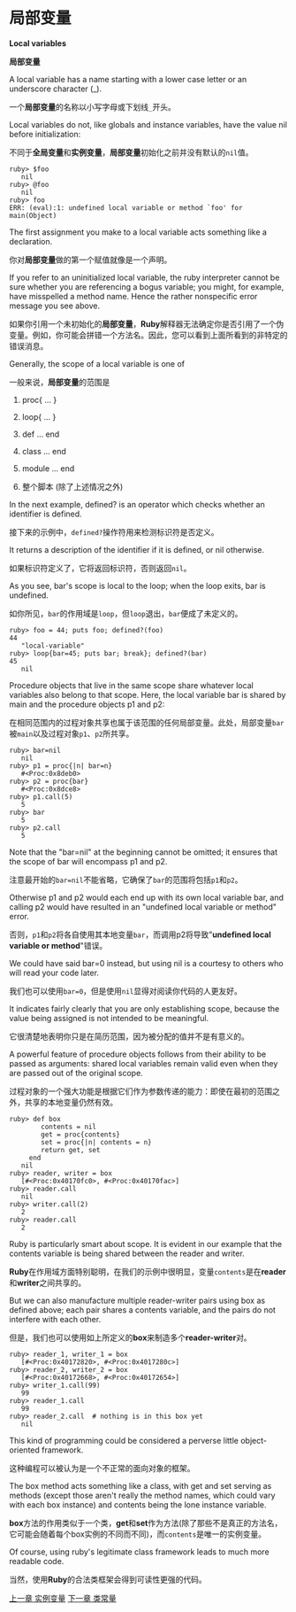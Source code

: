 # 局部变量
**Local variables**

**局部变量**

A local variable has a name starting with a lower case letter or an underscore character (_). 

一个**局部变量**的名称以小写字母或下划线`_`开头。

Local variables do not, like globals and instance variables, have the value nil before initialization:

不同于**全局变量**和**实例变量**，**局部变量**初始化之前并没有默认的`nil`值。

```
ruby> $foo
   nil
ruby> @foo
   nil
ruby> foo
ERR: (eval):1: undefined local variable or method `foo' for main(Object)
```

The first assignment you make to a local variable acts something like a declaration.

你对**局部变量**做的第一个赋值就像是一个声明。

If you refer to an uninitialized local variable, the ruby interpreter cannot be sure whether you are referencing a bogus variable; you might, for example, have misspelled a method name. Hence the rather nonspecific error message you see above.

如果你引用一个未初始化的**局部变量**，**Ruby**解释器无法确定你是否引用了一个伪变量。例如，你可能会拼错一个方法名。因此，您可以看到上面所看到的非特定的错误消息。

Generally, the scope of a local variable is one of

一般来说，**局部变量**的范围是

1. proc{ ... }

2. loop{ ... }
3. def ... end
4. class ... end
5. module ... end
6. 整个脚本 (除了上述情况之外)

In the next example, defined? is an operator which checks whether an identifier is defined. 

接下来的示例中，`defined?`操作符用来检测标识符是否定义。

It returns a description of the identifier if it is defined, or nil otherwise. 

如果标识符定义了，它将返回标识符，否则返回`nil`。

As you see, bar's scope is local to the loop; when the loop exits, bar is undefined.

如你所见，`bar`的作用域是`loop`，但`loop`退出，`bar`便成了未定义的。

```
ruby> foo = 44; puts foo; defined?(foo)
44
   "local-variable"
ruby> loop{bar=45; puts bar; break}; defined?(bar)
45
   nil
```

Procedure objects that live in the same scope share whatever local variables also belong to that scope. Here, the local variable bar is shared by main and the procedure objects p1 and p2:

在相同范围内的过程对象共享也属于该范围的任何局部变量。此处，局部变量`bar`被`main`以及过程对象`p1`、`p2`所共享。

```
ruby> bar=nil
   nil
ruby> p1 = proc{|n| bar=n}
   #<Proc:0x8deb0>
ruby> p2 = proc{bar}
   #<Proc:0x8dce8>
ruby> p1.call(5)
   5
ruby> bar
   5
ruby> p2.call
   5
```

Note that the "bar=nil" at the beginning cannot be omitted; it ensures that the scope of bar will encompass p1 and p2. 

注意最开始的`bar=nil`不能省略，它确保了`bar`的范围将包括`p1`和`p2`。

Otherwise p1 and p2 would each end up with its own local variable bar, and calling p2 would have resulted in an "undefined local variable or method" error. 

否则，`p1`和`p2`将各自使用其本地变量`bar`，而调用p2将导致"**undefined local variable or method**"错误。

We could have said bar=0 instead, but using nil is a courtesy to others who will read your code later. 

我们也可以使用`bar=0`，但是使用`nil`显得对阅读你代码的人更友好。

It indicates fairly clearly that you are only establishing scope, because the value being assigned is not intended to be meaningful.

它很清楚地表明你只是在简历范围，因为被分配的值并不是有意义的。

A powerful feature of procedure objects follows from their ability to be passed as arguments: shared local variables remain valid even when they are passed out of the original scope.

过程对象的一个强大功能是根据它们作为参数传递的能力：即使在最初的范围之外，共享的本地变量仍然有效。

```
ruby> def box
        contents = nil
        get = proc{contents}
        set = proc{|n| contents = n}
        return get, set
     end
   nil
ruby> reader, writer = box
   [#<Proc:0x40170fc0>, #<Proc:0x40170fac>] 
ruby> reader.call
   nil
ruby> writer.call(2)
   2
ruby> reader.call
   2
```

Ruby is particularly smart about scope. It is evident in our example that the contents variable is being shared between the reader and writer. 

**Ruby**在作用域方面特别聪明，在我们的示例中很明显，变量`contents`是在**reader**和**writer**之间共享的。

But we can also manufacture multiple reader-writer pairs using box as defined above; each pair shares a contents variable, and the pairs do not interfere with each other.

但是，我们也可以使用如上所定义的**box**来制造多个**reader-writer**对。

```
ruby> reader_1, writer_1 = box
   [#<Proc:0x40172820>, #<Proc:0x4017280c>]
ruby> reader_2, writer_2 = box
   [#<Proc:0x40172668>, #<Proc:0x40172654>]
ruby> writer_1.call(99)
   99
ruby> reader_1.call
   99
ruby> reader_2.call  # nothing is in this box yet
   nil
```
This kind of programming could be considered a perverse little object-oriented framework. 

这种编程可以被认为是一个不正常的面向对象的框架。

The box method acts something like a class, with get and set serving as methods (except those aren't really the method names, which could vary with each box instance) and contents being the lone instance variable. 

**box**方法的作用类似于一个类，**get**和**set**作为方法(除了那些不是真正的方法名，它可能会随着每个box实例的不同而不同)，而`contents`是唯一的实例变量。

Of course, using ruby's legitimate class framework leads to much more readable code.

当然，使用**Ruby**的合法类框架会得到可读性更强的代码。

[上一章 实例变量](./instancevars.md "Instance variables")
[下一章 类常量](./constants.md "Class constants")

